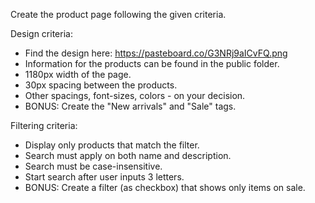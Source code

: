 Create the product page following the given criteria.

Design criteria:

- Find the design here: https://pasteboard.co/G3NRj9aICvFQ.png
- Information for the products can be found in the public folder.
- 1180px width of the page.
- 30px spacing between the products.
- Other spacings, font-sizes, colors - on your decision.
- BONUS: Create the "New arrivals" and "Sale" tags.

Filtering criteria:

- Display only products that match the filter.
- Search must apply on both name and description.
- Search must be case-insensitive.
- Start search after user inputs 3 letters.
- BONUS: Create a filter (as checkbox) that shows only items on sale.
